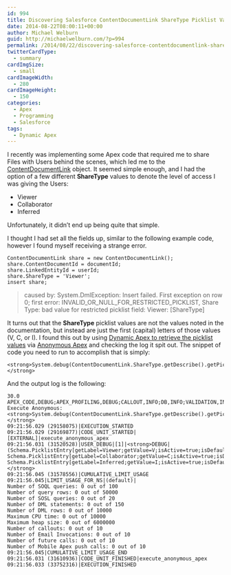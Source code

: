 ```yaml
---
id: 994
title: Discovering Salesforce ContentDocumentLink ShareType Picklist Values
date: 2014-08-22T08:00:11+00:00
author: Michael Welburn
guid: http://michaelwelburn.com/?p=994
permalink: /2014/08/22/discovering-salesforce-contentdocumentlink-sharetype-picklist-values/
twitterCardType:
  - summary
cardImgSize:
  - small
cardImageWidth:
  - 280
cardImageHeight:
  - 150
categories:
  - Apex
  - Programming
  - Salesforce
tags:
  - Dynamic Apex
---
```

I recently was implementing some Apex code that required me to share Files with Users behind the scenes, which led me to the <a title="ContentDocumentLink" href="https://www.salesforce.com/us/developer/docs/api/Content/sforce_api_objects_contentdocumentlink.htm" target="_blank">ContentDocumentLink</a> object. It seemed simple enough, and I had the option of a few different **ShareType** values to denote the level of access I was giving the Users:

  * Viewer
  * Collaborator
  * Inferred

Unfortunately, it didn&#8217;t end up being quite that simple.

<!--more-->

I thought I had set all the fields up, similar to the following example code, however I found myself receiving a strange error.

    ContentDocumentLink share = new ContentDocumentLink();
    share.ContentDocumentId = documentId;
    share.LinkedEntityId = userId;
    share.ShareType = 'Viewer';
    insert share;

> caused by: System.DmlException: Insert failed. First exception on row 0; first error: INVALID\_OR\_NULL\_FOR\_RESTRICTED_PICKLIST, Share Type: bad value for restricted picklist field: Viewer: [ShareType]

It turns out that the **ShareType** picklist values are not the values noted in the documentation, but instead are just the first (capital) letters of those values (V, C, or I). I found this out by using <a title="Using Dynamic Apex to retrieve Picklist Values" href="https://developer.salesforce.com/blogs/developer-relations/2008/12/using-the-metadata-api-to-retrieve-picklist-values.html" target="_blank">Dynamic Apex to retrieve the picklist values</a> via <a title="Executing Anonymous Apex Code" href="https://help.salesforce.com/apex/HTViewHelpDoc?id=code_dev_console_execute_anonymous.htm&language=en" target="_blank">Anonymous Apex</a> and checking the log it spit out. The snippet of code you need to run to accomplish that is simply:

    <strong>System.debug(ContentDocumentLink.ShareType.getDescribe().getPicklistValues());</strong>

And the output log is the following:

    30.0 APEX_CODE,DEBUG;APEX_PROFILING,DEBUG;CALLOUT,INFO;DB,INFO;VALIDATION,INFO;WORKFLOW,INFO
    Execute Anonymous: <strong>System.debug(ContentDocumentLink.ShareType.getDescribe().getPicklistValues());</strong>
    09:21:56.029 (29158075)|EXECUTION_STARTED
    09:21:56.029 (29169877)|CODE_UNIT_STARTED|[EXTERNAL]|execute_anonymous_apex
    09:21:56.031 (31520528)|USER_DEBUG|[1]|<strong>DEBUG|(Schema.PicklistEntry[getLabel=Viewer;getValue=V;isActive=true;isDefaultValue=false;], Schema.PicklistEntry[getLabel=Collaborator;getValue=C;isActive=true;isDefaultValue=false;], Schema.PicklistEntry[getLabel=Inferred;getValue=I;isActive=true;isDefaultValue=false;])</strong>
    09:21:56.045 (31578556)|CUMULATIVE_LIMIT_USAGE
    09:21:56.045|LIMIT_USAGE_FOR_NS|(default)|
    Number of SOQL queries: 0 out of 100
    Number of query rows: 0 out of 50000
    Number of SOSL queries: 0 out of 20
    Number of DML statements: 0 out of 150
    Number of DML rows: 0 out of 10000
    Maximum CPU time: 0 out of 10000
    Maximum heap size: 0 out of 6000000
    Number of callouts: 0 out of 10
    Number of Email Invocations: 0 out of 10
    Number of future calls: 0 out of 10
    Number of Mobile Apex push calls: 0 out of 10
    09:21:56.045|CUMULATIVE_LIMIT_USAGE_END
    09:21:56.031 (31610936)|CODE_UNIT_FINISHED|execute_anonymous_apex
    09:21:56.033 (33752316)|EXECUTION_FINISHED
